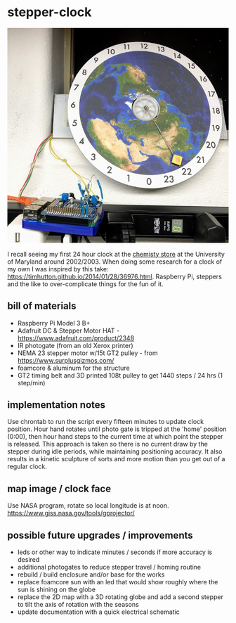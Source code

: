 # stepper-clock

![](<24hr stepper clock.png>)

I recall seeing my first 24 hour clock at the [chemisty store](http://www.chem.umd.edu/resources/operationsandsafety/chemstores) at the University of Maryland around 2002/2003. When doing some research for a clock of my own I was inspired by this take: https://timhutton.github.io/2014/01/28/36976.html. Raspberry Pi, steppers and the like to over-complicate things for the fun of it.

## bill of materials
- Raspberry Pi Model 3 B+
- Adafruit DC & Stepper Motor HAT - https://www.adafruit.com/product/2348
- IR photogate (from an old Xerox printer)
- NEMA 23 stepper motor w/15t GT2 pulley - from https://www.surplusgizmos.com/
- foamcore & aluminum for the structure
- GT2 timing belt and 3D printed 108t pulley to get 1440 steps / 24 hrs (1 step/min)

## implementation notes
Use chrontab to run the script every fifteen minutes to update clock position. Hour hand rotates until photo gate is tripped at the 'home' position (0:00), then hour hand steps to the current time at which point the stepper is released. This approach is taken so there is no current draw by the stepper during idle periods, while maintaining positioning accuracy. It also results in a kinetic sculpture of sorts and more motion than you get out of a regular clock.

## map image / clock face
Use NASA program, rotate so local longitude is at noon.
https://www.giss.nasa.gov/tools/gprojector/

## possible future upgrades / improvements
- leds or other way to indicate minutes / seconds if more accuracy is desired
- additional photogates to reduce stepper travel / homing routine
- rebuild / build enclosure and/or base for the works
- replace foamcore sun with an led that would show roughly where the sun is shining on the globe
- replace the 2D map with a 3D rotating globe and add a second stepper to tilt the axis of rotation with the seasons 
- update documentation with a quick electrical schematic
